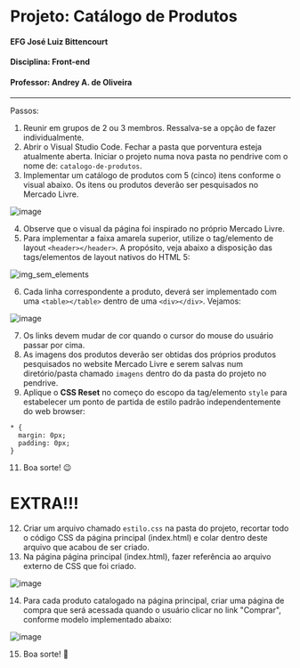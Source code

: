 # Projeto: Catálogo de Produtos
#### EFG José Luiz Bittencourt
#### Disciplina: Front-end
#### Professor: Andrey A. de Oliveira
<hr />

Passos:
1. Reunir em grupos de 2 ou 3 membros. Ressalva-se a opção de fazer individualmente.
2. Abrir o Visual Studio Code. Fechar a pasta que porventura esteja atualmente aberta. Iniciar o projeto numa nova pasta no pendrive com o nome de: ```catalogo-de-produtos```.
3. Implementar um catálogo de produtos com 5 (cinco) itens conforme o visual abaixo. Os itens ou produtos deverão ser pesquisados no Mercado Livre.

![image](https://github.com/andreylnx/catalogo-de-produtos/assets/17456968/ff2000d5-97bf-4c13-8e60-8beea22261d9)

4. Observe que o visual da página foi inspirado no próprio Mercado Livre.
5. Para implementar a faixa amarela superior, utilize o tag/elemento de layout ```<header></header>```. A propósito, veja abaixo a disposição das tags/elementos de layout nativos do HTML 5:

![img_sem_elements](https://github.com/andreylnx/catalogo-de-produtos/assets/17456968/ebdaacc7-9238-4207-a2cf-31569aedb0ac)

6. Cada linha correspondente a produto, deverá ser implementado com uma ```<table></table>``` dentro de uma ```<div></div>```. Vejamos:

![image](https://github.com/andreylnx/catalogo-de-produtos/assets/17456968/ba59e486-7340-4828-99fe-039ebc034f7b)

7. Os links devem mudar de cor quando o cursor do mouse do usuário passar por cima.
8. As imagens dos produtos deverão ser obtidas dos próprios produtos pesquisados no website Mercado Livre e serem salvas num diretório/pasta chamado ```imagens``` dentro do da pasta do projeto no pendrive.
9. Aplique o **CSS Reset** no começo do escopo da tag/elemento ```style``` para estabelecer um ponto de partida de estilo padrão independentemente do web browser:
```
* {
  margin: 0px;
  padding: 0px;
}
```
11. Boa sorte! :wink:

<h1>EXTRA!!!</h1>

12. Criar um arquivo chamado ```estilo.css``` na pasta do projeto, recortar todo o código CSS da página principal (index.html) e colar dentro deste arquivo que acabou de ser criado.
13. Na página página principal (index.html), fazer referência ao arquivo externo de CSS que foi criado.

![image](https://github.com/andreylnx/catalogo-de-produtos/assets/17456968/20b65170-ff65-430c-8f63-40d4513f34b7)

14. Para cada produto catalogado na página principal, criar uma página de compra que será acessada quando o usuário clicar no link "Comprar", conforme modelo implementado abaixo:

![image](https://github.com/andreylnx/catalogo-de-produtos/assets/17456968/75afc8c4-c4ac-46b0-ac6d-24b8b87a1284)

15. Boa sorte! :muscle:


